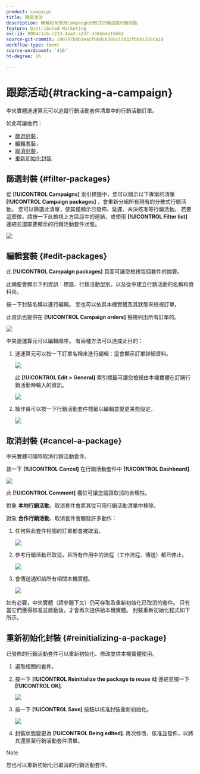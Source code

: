 ```yaml
---
product: campaign
title: 跟踪活动
description: 瞭解如何使用Campaign分散式行銷追蹤行銷活動
feature: Distributed Marketing
exl-id: 9904c1c6-c233-4aa2-a237-338ebde15661
source-git-commit: 190707b8b1ea5f90dc6385c13832fbb01378ca1d
workflow-type: tm+mt
source-wordcount: '416'
ht-degree: 1%

---
```


# 跟踪活动{#tracking-a-campaign}



中央實體運運算元可以追蹤行銷活動套件清單中的行銷活動訂單。

如此可讓他們：

* [篩選封裝](#filter-packages)，
* [編輯套裝](#edit-packages)，
* [取消封裝](#cancel-a-package)，
* [重新初始化封裝](#reinitializing-a-package).

## 篩選封裝 {#filter-packages}

從 **[!UICONTROL Campaigns]** 索引標籤中，您可以顯示以下專案的清單 **[!UICONTROL Campaign packages]** ，會重新分組所有現有的分散式行銷活動。 您可以篩選此清單，使其僅顯示已發佈、延遲、未決核准等行銷活動。 若要這麼做，請按一下此檢視上方區段中的連結，或使用 **[!UICONTROL Filter list]** 連結並選取要顯示的行銷活動套件狀態。

![](assets/mkg_dist_catalog_filter.png)

## 編輯套裝 {#edit-packages}

此 **[!UICONTROL Campaign packages]** 頁面可讓您檢視每個套件的摘要。

此摘要會顯示下列資訊：標籤、行銷活動型別，以及從中建立行銷活動的名稱和資料夾。

按一下封裝名稱以進行編輯。 您也可以依其本機實體及其狀態來檢視訂單。

此資訊也提供在 **[!UICONTROL Campaign orders]** 檢視列出所有訂單的。

![](assets/mkg_dist_catalog_op_command_details.png)

中央運運算元可以編輯順序。 有兩種方法可以達成此目的：

1. 運運算元可以按一下訂單名稱來進行編輯：這會顯示訂單詳細資料。

   ![](assets/mkg_dist_catalog_op_command_edit1.png)

   此 **[!UICONTROL Edit > General]** 索引標籤可讓您檢視由本機實體在訂購行銷活動時輸入的資訊。

   ![](assets/mkg_dist_catalog_op_command_edit1a.png)

1. 操作員可以按一下行銷活動套件標籤以編輯並變更某些設定。

   ![](assets/mkg_dist_catalog_op_command_edit2.png)

## 取消封裝 {#cancel-a-package}

中央實體可隨時取消行銷活動套件。

按一下 **[!UICONTROL Cancel]** 在行銷活動套件中 **[!UICONTROL Dashboard]**.

![](assets/mkg_dist_cancel_op_from_dashboard.png)

此 **[!UICONTROL Comment]** 欄位可讓您論證取消的合理性。

對象 **本地行銷活動**，取消套件會將其從可用行銷活動清單中移除。

對象 **合作行銷活動**，取消套件會觸發許多動作：

1. 任何與此套件相關的訂單都會被取消，

   ![](assets/mkg_dist_mutual_op_cancelled.png)

1. 參考行銷活動已取消，且所有作用中的流程（工作流程、傳送）都已停止。

   ![](assets/mkg_dist_mutual_op_cancelled1.png)

1. 會傳送通知給所有相關本機實體。

   ![](assets/mkg_dist_mutual_op_cancelled2.png)

如有必要，中央實體（請參閱下文）仍可存取及重新初始化已取消的套件。 只有當它們獲得核准並啟動後，才會再次提供給本機實體。 封裝重新初始化程式如下所示。

## 重新初始化封裝 {#reinitializing-a-package}

已發佈的行銷活動套件可以重新初始化、修改並供本機實體使用。

1. 選取相關的套件。
1. 按一下 **[!UICONTROL Reinitialize the package to reuse it]** 連結並按一下 **[!UICONTROL OK]**.

   ![](assets/mkg_dist_mutual_op_reinit.png)

1. 按一下 **[!UICONTROL Save]** 按鈕以核准封裝重新初始化。

   ![](assets/mkg_dist_mutual_op_reinit2.png)

1. 封裝狀態變更為 **[!UICONTROL Being edited]**. 再次修改、核准並發佈，以將其還原至行銷活動套件清單。

>[!NOTE]
>
>您也可以重新初始化已取消的行銷活動套件。
